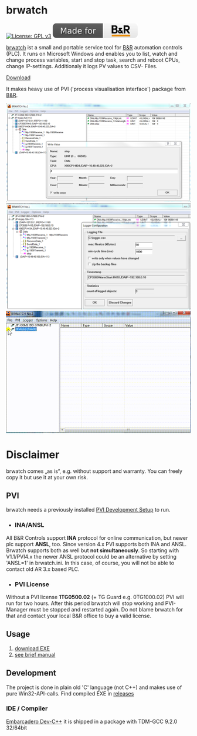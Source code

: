 # brwatch
[![License: GPL v3](https://img.shields.io/badge/License-GPL%20v3-blue.svg)](https://www.gnu.org/licenses/gpl-3.0)
[![Made For B&R](https://github.com/hilch/BandR-badges/blob/main/Made-For-BrAutomation.svg)](https://www.br-automation.com)

[brwatch](http://hilch.github.io/brwatch) ist a small and portable service tool for [B&amp;R](https://www.br-automation.com) automation controls (PLC).
It runs on Microsoft Windows and enables you to list, watch and change process variables, start and stop task, search and reboot CPUs, change IP-settings.
Additionaly it logs PV values to CSV- Files.

[Download](https://github.com/hilch/brwatch/releases)

It makes heavy use of PVI ('process visualisation interface') package from [B&amp;R](https://www.br-automation.com). 

![Screenshot 1](/doc/screenshot1.PNG)
![Screenshot 2](/doc/screenshot2.PNG)
![Video](/doc/how_to_use.gif)

# Disclaimer
brwatch comes „as is“, e.g. without support and warranty.
You can freely copy it but use it at your own risk.

## PVI
brwatch needs a previously installed [PVI Development Setup](https://www.br-automation.com/en/downloads/#categories=Software/Automation+NET%2FPVI) to run.
- ### INA/ANSL
All B&R Controls support **INA** protocol for online communication, but newer plc support **ANSL**, too.
Since version 4.x PVI supports both INA and ANSL. Brwatch supports both as well but **not simultaneously**.
So starting with V1.1/PVI4.x the newer ANSL protocol could be an alternative by setting 'ANSL=1' in brwatch.ini.
In this case, of course, you will not be able to contact old AR 3.x based PLC.

- ### PVI License
Without a PVI license **1TG0500.02** (+ TG Guard e.g. 0TG1000.02) PVI will run for two hours. After this period brwatch will stop working and PVI-Manager must be stopped and restarted again. Do not blame brwatch for that and contact your local B&R office to buy a valid license.

## Usage

1. [download EXE](https://github.com/hilch/brwatch/releases) 
2. [see brief manual](http://hilch.github.io/brwatch/manual)

## Development
The project is done in plain old 'C' language (not C++) and makes use of pure Win32-API-calls.
Find compiled EXE in [releases](https://github.com/hilch/brwatch/releases)


### IDE / Compiler

[Embarcadero Dev-C++](https://www.embarcadero.com/de/free-tools/dev-cpp)
it is shipped in a package with TDM-GCC 9.2.0 32/64bit




   

